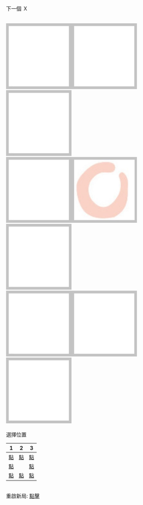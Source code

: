 下一個 Ｘ<br/><br/>
<div style="display: inline-block;"><img src="https://github.com/dylan724254/dylan724254/blob/main/ProfileEdit/Img/none2.jpg?raw=true" style="width:180px; height:180px"><img src="https://github.com/dylan724254/dylan724254/blob/main/ProfileEdit/Img/none2.jpg?raw=true" style="width:180px; height:180px"><img src="https://github.com/dylan724254/dylan724254/blob/main/ProfileEdit/Img/none2.jpg?raw=true" style="width:180px; height:180px"></div><div style="display: inline-block;"><img src="https://github.com/dylan724254/dylan724254/blob/main/ProfileEdit/Img/none2.jpg?raw=true" style="width:180px; height:180px"><img src="https://github.com/dylan724254/dylan724254/blob/main/ProfileEdit/Img/o2.jpg?raw=true" style="width:180px; height:180px"><img src="https://github.com/dylan724254/dylan724254/blob/main/ProfileEdit/Img/none2.jpg?raw=true" style="width:180px; height:180px"></div><div style="display: inline-block;"><img src="https://github.com/dylan724254/dylan724254/blob/main/ProfileEdit/Img/none2.jpg?raw=true" style="width:180px; height:180px"><img src="https://github.com/dylan724254/dylan724254/blob/main/ProfileEdit/Img/none2.jpg?raw=true" style="width:180px; height:180px"><img src="https://github.com/dylan724254/dylan724254/blob/main/ProfileEdit/Img/none2.jpg?raw=true" style="width:180px; height:180px"></div>
<br/><br/>選擇位置<br/>

|1|2|3|
|:----:|:----:|:----:|
|<a href="https://github.com/dylan724254/dylan724254/issues/new?body=%E8%AB%8B%E9%BB%9E%E6%93%8ASubmit%20new%20issue%E4%B8%8D%E9%9C%80%E8%A6%81%E4%BF%AE%E6%94%B9%E4%BB%BB%E4%BD%95%E5%85%A7%E5%AE%B9Thanks&title=A1">點</a>|<a href="https://github.com/dylan724254/dylan724254/issues/new?body=%E8%AB%8B%E9%BB%9E%E6%93%8ASubmit%20new%20issue%E4%B8%8D%E9%9C%80%E8%A6%81%E4%BF%AE%E6%94%B9%E4%BB%BB%E4%BD%95%E5%85%A7%E5%AE%B9Thanks&title=A2">點</a>|<a href="https://github.com/dylan724254/dylan724254/issues/new?body=%E8%AB%8B%E9%BB%9E%E6%93%8ASubmit%20new%20issue%E4%B8%8D%E9%9C%80%E8%A6%81%E4%BF%AE%E6%94%B9%E4%BB%BB%E4%BD%95%E5%85%A7%E5%AE%B9Thanks&title=A3">點</a>|
|<a href="https://github.com/dylan724254/dylan724254/issues/new?body=%E8%AB%8B%E9%BB%9E%E6%93%8ASubmit%20new%20issue%E4%B8%8D%E9%9C%80%E8%A6%81%E4%BF%AE%E6%94%B9%E4%BB%BB%E4%BD%95%E5%85%A7%E5%AE%B9Thanks&title=B1">點</a>|　|<a href="https://github.com/dylan724254/dylan724254/issues/new?body=%E8%AB%8B%E9%BB%9E%E6%93%8ASubmit%20new%20issue%E4%B8%8D%E9%9C%80%E8%A6%81%E4%BF%AE%E6%94%B9%E4%BB%BB%E4%BD%95%E5%85%A7%E5%AE%B9Thanks&title=B3">點</a>|
|<a href="https://github.com/dylan724254/dylan724254/issues/new?body=%E8%AB%8B%E9%BB%9E%E6%93%8ASubmit%20new%20issue%E4%B8%8D%E9%9C%80%E8%A6%81%E4%BF%AE%E6%94%B9%E4%BB%BB%E4%BD%95%E5%85%A7%E5%AE%B9Thanks&title=C1">點</a>|<a href="https://github.com/dylan724254/dylan724254/issues/new?body=%E8%AB%8B%E9%BB%9E%E6%93%8ASubmit%20new%20issue%E4%B8%8D%E9%9C%80%E8%A6%81%E4%BF%AE%E6%94%B9%E4%BB%BB%E4%BD%95%E5%85%A7%E5%AE%B9Thanks&title=C2">點</a>|<a href="https://github.com/dylan724254/dylan724254/issues/new?body=%E8%AB%8B%E9%BB%9E%E6%93%8ASubmit%20new%20issue%E4%B8%8D%E9%9C%80%E8%A6%81%E4%BF%AE%E6%94%B9%E4%BB%BB%E4%BD%95%E5%85%A7%E5%AE%B9Thanks&title=C3">點</a>|
<br/>
重啟新局: <a href="https://github.com/dylan724254/dylan724254/issues/new?body=%E8%AB%8B%E9%BB%9E%E6%93%8ASubmit%20new%20issue%E4%B8%8D%E9%9C%80%E8%A6%81%E4%BF%AE%E6%94%B9%E4%BB%BB%E4%BD%95%E5%85%A7%E5%AE%B9Thanks&title=RE">點擊</a>

